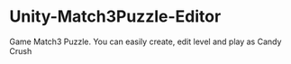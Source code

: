 # Unity-Match3Puzzle-Editor
Game Match3 Puzzle. You can easily create, edit level and play as Candy Crush 
